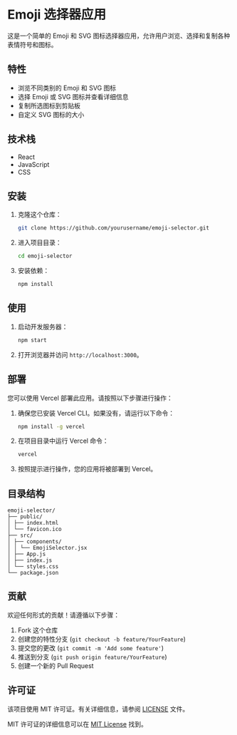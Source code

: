 # Emoji 选择器应用

这是一个简单的 Emoji 和 SVG 图标选择器应用，允许用户浏览、选择和复制各种表情符号和图标。

## 特性

- 浏览不同类别的 Emoji 和 SVG 图标
- 选择 Emoji 或 SVG 图标并查看详细信息
- 复制所选图标到剪贴板
- 自定义 SVG 图标的大小

## 技术栈

- React
- JavaScript
- CSS

## 安装

1. 克隆这个仓库：

   ```bash
   git clone https://github.com/yourusername/emoji-selector.git
   ```

2. 进入项目目录：

   ```bash
   cd emoji-selector
   ```

3. 安装依赖：

   ```bash
   npm install
   ```

## 使用

1. 启动开发服务器：

   ```bash
   npm start
   ```

2. 打开浏览器并访问 `http://localhost:3000`。

## 部署

您可以使用 Vercel 部署此应用。请按照以下步骤进行操作：

1. 确保您已安装 Vercel CLI。如果没有，请运行以下命令：

   ```bash
   npm install -g vercel
   ```

2. 在项目目录中运行 Vercel 命令：

   ```bash
   vercel
   ```

3. 按照提示进行操作，您的应用将被部署到 Vercel。

## 目录结构

```text
emoji-selector/
├── public/
│ ├── index.html
│ └── favicon.ico
├── src/
│ ├── components/
│ │ └── EmojiSelector.jsx
│ ├── App.js
│ ├── index.js
│ └── styles.css
└── package.json
```

## 贡献

欢迎任何形式的贡献！请遵循以下步骤：

1. Fork 这个仓库
2. 创建您的特性分支 (`git checkout -b feature/YourFeature`)
3. 提交您的更改 (`git commit -m 'Add some feature'`)
4. 推送到分支 (`git push origin feature/YourFeature`)
5. 创建一个新的 Pull Request

## 许可证

该项目使用 MIT 许可证。有关详细信息，请参阅 [LICENSE](LICENSE) 文件。

MIT 许可证的详细信息可以在 [MIT License](https://opensource.org/licenses/MIT) 找到。